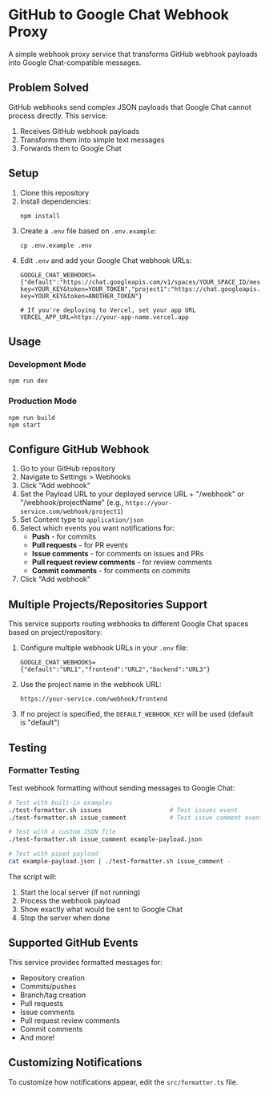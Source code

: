 # GitHub to Google Chat Webhook Proxy

A simple webhook proxy service that transforms GitHub webhook payloads into Google Chat-compatible messages.

## Problem Solved

GitHub webhooks send complex JSON payloads that Google Chat cannot process directly. This service:

1. Receives GitHub webhook payloads
2. Transforms them into simple text messages
3. Forwards them to Google Chat

## Setup

1. Clone this repository
2. Install dependencies:
   ```
   npm install
   ```
3. Create a `.env` file based on `.env.example`:
   ```
   cp .env.example .env
   ```
4. Edit `.env` and add your Google Chat webhook URLs:
   ```
   GOOGLE_CHAT_WEBHOOKS={"default":"https://chat.googleapis.com/v1/spaces/YOUR_SPACE_ID/messages?key=YOUR_KEY&token=YOUR_TOKEN","project1":"https://chat.googleapis.com/v1/spaces/ANOTHER_SPACE/messages?key=YOUR_KEY&token=ANOTHER_TOKEN"}
   
   # If you're deploying to Vercel, set your app URL
   VERCEL_APP_URL=https://your-app-name.vercel.app
   ```

## Usage

### Development Mode

```
npm run dev
```

### Production Mode

```
npm run build
npm start
```

## Configure GitHub Webhook

1. Go to your GitHub repository
2. Navigate to Settings > Webhooks
3. Click "Add webhook"
4. Set the Payload URL to your deployed service URL + "/webhook" or "/webhook/projectName" (e.g., `https://your-service.com/webhook/project1`)
5. Set Content type to `application/json`
6. Select which events you want notifications for:
   - **Push** - for commits
   - **Pull requests** - for PR events
   - **Issue comments** - for comments on issues and PRs
   - **Pull request review comments** - for review comments
   - **Commit comments** - for comments on commits
7. Click "Add webhook"

## Multiple Projects/Repositories Support

This service supports routing webhooks to different Google Chat spaces based on project/repository:

1. Configure multiple webhook URLs in your `.env` file:
   ```
   GOOGLE_CHAT_WEBHOOKS={"default":"URL1","frontend":"URL2","backend":"URL3"}
   ```

2. Use the project name in the webhook URL:
   ```
   https://your-service.com/webhook/frontend
   ```

3. If no project is specified, the `DEFAULT_WEBHOOK_KEY` will be used (default is "default")

## Testing

### Formatter Testing

Test webhook formatting without sending messages to Google Chat:

```bash
# Test with built-in examples
./test-formatter.sh issues                   # Test issues event
./test-formatter.sh issue_comment            # Test issue comment event

# Test with a custom JSON file
./test-formatter.sh issue_comment example-payload.json

# Test with piped payload
cat example-payload.json | ./test-formatter.sh issue_comment -
```

The script will:
1. Start the local server (if not running)
2. Process the webhook payload
3. Show exactly what would be sent to Google Chat 
4. Stop the server when done

## Supported GitHub Events

This service provides formatted messages for:

- Repository creation
- Commits/pushes
- Branch/tag creation
- Pull requests
- Issue comments
- Pull request review comments
- Commit comments
- And more!

## Customizing Notifications

To customize how notifications appear, edit the `src/formatter.ts` file.